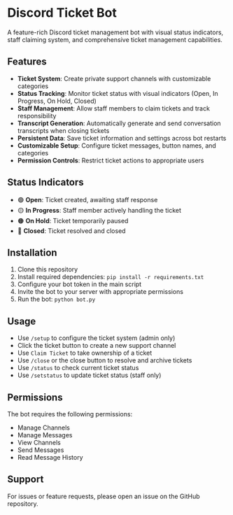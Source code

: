 # Discord Ticket Bot

A feature-rich Discord ticket management bot with visual status indicators, staff claiming system, and comprehensive ticket management capabilities.

## Features

- **Ticket System**: Create private support channels with customizable categories
- **Status Tracking**: Monitor ticket status with visual indicators (Open, In Progress, On Hold, Closed)
- **Staff Management**: Allow staff members to claim tickets and track responsibility
- **Transcript Generation**: Automatically generate and send conversation transcripts when closing tickets
- **Persistent Data**: Save ticket information and settings across bot restarts
- **Customizable Setup**: Configure ticket messages, button names, and categories
- **Permission Controls**: Restrict ticket actions to appropriate users

## Status Indicators

- 🟢 **Open**: Ticket created, awaiting staff response
- 🟡 **In Progress**: Staff member actively handling the ticket
- 🟠 **On Hold**: Ticket temporarily paused
- 🔴 **Closed**: Ticket resolved and closed

## Installation

1. Clone this repository
2. Install required dependencies: `pip install -r requirements.txt`
3. Configure your bot token in the main script
4. Invite the bot to your server with appropriate permissions
5. Run the bot: `python bot.py`

## Usage

- Use `/setup` to configure the ticket system (admin only)
- Click the ticket button to create a new support channel
- Use `Claim Ticket` to take ownership of a ticket
- Use `/close` or the close button to resolve and archive tickets
- Use `/status` to check current ticket status
- Use `/setstatus` to update ticket status (staff only)

## Permissions

The bot requires the following permissions:
- Manage Channels
- Manage Messages
- View Channels
- Send Messages
- Read Message History

## Support

For issues or feature requests, please open an issue on the GitHub repository.
